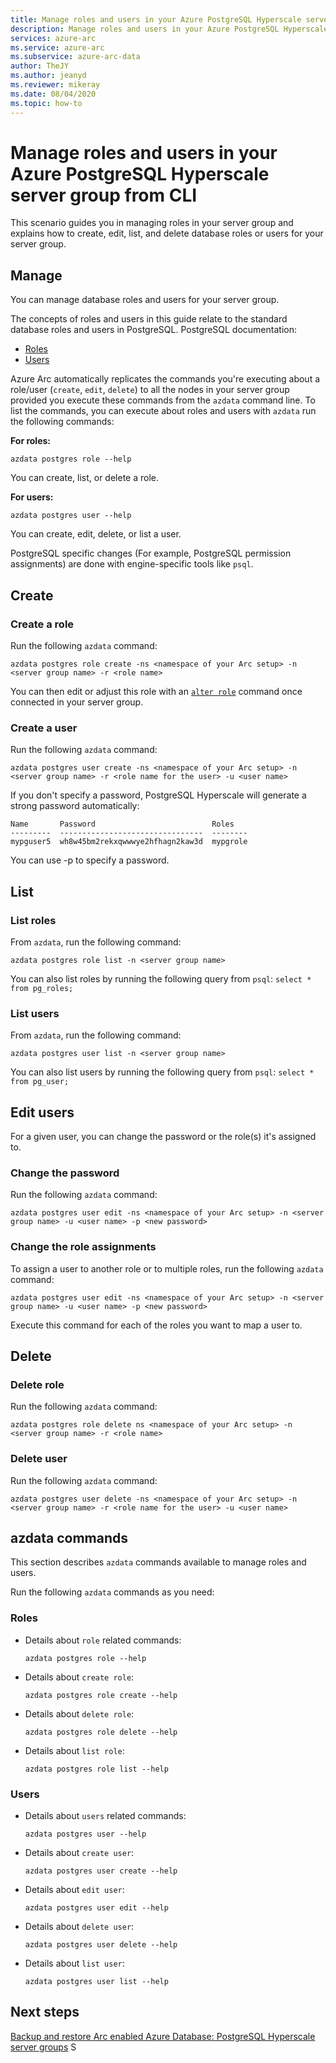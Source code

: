 ```yaml
---
title: Manage roles and users in your Azure PostgreSQL Hyperscale server group from CLI
description: Manage roles and users in your Azure PostgreSQL Hyperscale server group from CLI
services: azure-arc
ms.service: azure-arc
ms.subservice: azure-arc-data
author: TheJY
ms.author: jeanyd
ms.reviewer: mikeray
ms.date: 08/04/2020
ms.topic: how-to
---
```


# Manage roles and users in your Azure PostgreSQL Hyperscale server group from CLI

This scenario guides you in managing roles in your server group and explains how to create, edit, list, and delete database roles or users for your server group.

## Manage 

You can manage database roles and users for your server group.

The concepts of roles and users in this guide relate to the standard database roles and users in PostgreSQL. PostgreSQL documentation:

- [Roles](https://www.postgresql.org/docs/11/user-manag.html)
- [Users](https://www.postgresql.org/docs/11/sql-createuser.html)

Azure Arc automatically replicates the commands you're executing about a role/user (`create`, `edit`, `delete`) to all the nodes in your server group provided you execute these commands from the `azdata` command line.
To list the commands, you can execute about roles and users with `azdata` run the following commands:

**For roles:**

```console
azdata postgres role --help
```

You can create, list, or delete a role.

**For users:**

```console
azdata postgres user --help
```

You can create, edit, delete, or list a user.

PostgreSQL specific changes (For example, PostgreSQL permission assignments) are done with engine-specific tools like `psql`.

## Create

### Create a role

Run the following `azdata` command:

```console
azdata postgres role create -ns <namespace of your Arc setup> -n <server group name> -r <role name>
```

You can then edit or adjust this role with an [`alter role`](https://www.postgresql.org/docs/11/sql-alterrole.html) command once connected in your server group.

### Create a user

Run the following `azdata` command:

```console
azdata postgres user create -ns <namespace of your Arc setup> -n <server group name> -r <role name for the user> -u <user name>
```

If you don't specify a password, PostgreSQL Hyperscale will generate a strong password automatically:

```console
Name       Password                          Roles
---------  --------------------------------  --------
mypguser5  wh8w45bm2rekxqwwwye2hfhagn2kaw3d  mypgrole
```

You can use -p to specify a password.

## List

### List roles

From `azdata`, run the following command:

```console
azdata postgres role list -n <server group name>
```

You can also list roles by running the following query from `psql`: ```select * from pg_roles;```

### List users

From `azdata`, run the following command:

```console
azdata postgres user list -n <server group name>
```

You can also list users by running the following query from `psql`: ```select * from pg_user;```

## Edit users

For a given user, you can change the password or the role(s) it's assigned to.

### Change the password

Run the following `azdata` command:

```console
azdata postgres user edit -ns <namespace of your Arc setup> -n <server group name> -u <user name> -p <new password>
```

### Change the role assignments

To assign a user to another role or to multiple roles, run the following `azdata` command:

```console
azdata postgres user edit -ns <namespace of your Arc setup> -n <server group name> -u <user name> -p <new password>
```

Execute this command for each of the roles you want to map a user to.

## Delete

### Delete role

Run the following `azdata` command:

```console
azdata postgres role delete ns <namespace of your Arc setup> -n <server group name> -r <role name>
```

### Delete user

Run the following `azdata` command:

```console
azdata postgres user delete -ns <namespace of your Arc setup> -n <server group name> -r <role name for the user> -u <user name>
```

## azdata commands

This section describes `azdata` commands available to manage roles and users.

Run the following `azdata` commands as you need:

### Roles

- Details about `role` related commands: 

   ```console
   azdata postgres role --help
   ```
- Details about `create role`: 

   ```console
   azdata postgres role create --help
   ```
- Details about `delete role`: 

   ```console
   azdata postgres role delete --help
   ```

- Details about `list role`: 

   ```console
   azdata postgres role list --help
   ```

### Users

- Details about `users` related commands: 

   ```console
   azdata postgres user --help
   ```

- Details about `create user`: 

   ```console
   azdata postgres user create --help
   ```

- Details about `edit user`: 

   ```console
   azdata postgres user edit --help
   ```

- Details about `delete user`: 

   ```console
   azdata postgres user delete --help
   ```

- Details about `list user`:

   ```console
   azdata postgres user list --help
   ```

## Next steps

[Backup and restore Arc enabled Azure Database: PostgreSQL Hyperscale server groups](backup-restore-postgresql-hyperscale.md)
S
